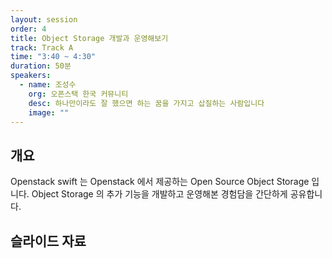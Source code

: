 ```yaml
---
layout: session
order: 4
title: Object Storage 개발과 운영해보기
track: Track A
time: "3:40 ~ 4:30"
duration: 50분
speakers:
  - name: 조성수
    org: 오픈스택 한국 커뮤니티
    desc: 하나만이라도 잘 했으면 하는 꿈을 가지고 삽질하는 사람입니다
    image: ""
---
```


## 개요
Openstack swift 는 Openstack 에서 제공하는 Open Source Object Storage 입니다. Object Storage 의 추가 기능을 개발하고 운영해본 경험담을 간단하게 공유합니다.
## 슬라이드 자료
